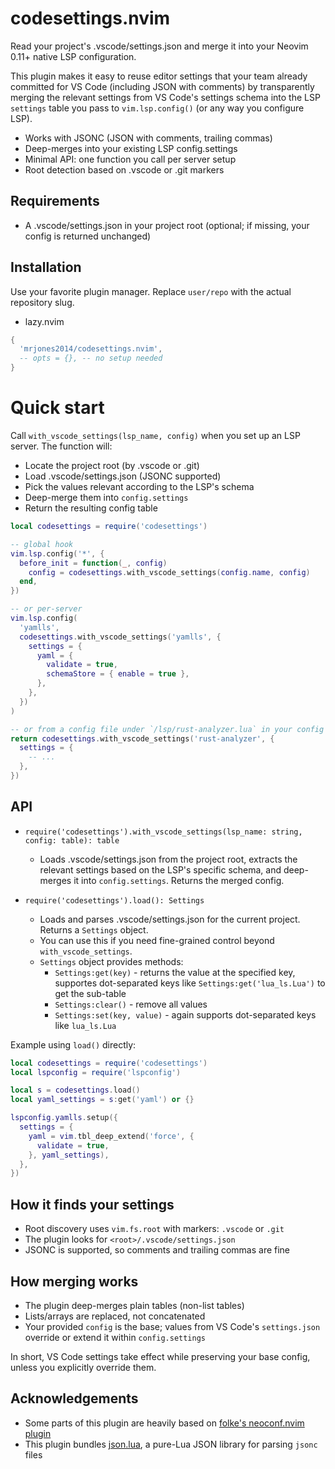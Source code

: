 # codesettings.nvim

Read your project's .vscode/settings.json and merge it into your Neovim 0.11+ native LSP configuration.

This plugin makes it easy to reuse editor settings that your team already committed for VS Code (including
JSON with comments) by transparently merging the relevant settings from VS Code's settings schema into the
LSP `settings` table you pass to `vim.lsp.config()` (or any way you configure LSP).

- Works with JSONC (JSON with comments, trailing commas)
- Deep-merges into your existing LSP config.settings
- Minimal API: one function you call per server setup
- Root detection based on .vscode or .git markers

## Requirements

- A .vscode/settings.json in your project root (optional; if missing, your config is returned unchanged)

## Installation

Use your favorite plugin manager. Replace `user/repo` with the actual repository slug.

- lazy.nvim

```lua
{
  'mrjones2014/codesettings.nvim',
  -- opts = {}, -- no setup needed
}
```

# Quick start

Call `with_vscode_settings(lsp_name, config)` when you set up an LSP server. The function will:

- Locate the project root (by .vscode or .git)
- Load .vscode/settings.json (JSONC supported)
- Pick the values relevant according to the LSP's schema
- Deep-merge them into `config.settings`
- Return the resulting config table

```lua
local codesettings = require('codesettings')

-- global hook
vim.lsp.config('*', {
  before_init = function(_, config)
    config = codesettings.with_vscode_settings(config.name, config)
  end,
})

-- or per-server
vim.lsp.config(
  'yamlls',
  codesettings.with_vscode_settings('yamlls', {
    settings = {
      yaml = {
        validate = true,
        schemaStore = { enable = true },
      },
    },
  })
)

-- or from a config file under `/lsp/rust-analyzer.lua` in your config directory
return codesettings.with_vscode_settings('rust-analyzer', {
  settings = {
    -- ...
  },
})
```

## API

- `require('codesettings').with_vscode_settings(lsp_name: string, config: table): table`

  - Loads .vscode/settings.json from the project root, extracts the relevant settings based on the LSP's specific schema, and deep-merges it into `config.settings`. Returns the merged config.

- `require('codesettings').load(): Settings`
  - Loads and parses .vscode/settings.json for the current project. Returns a `Settings` object.
  - You can use this if you need fine-grained control beyond `with_vscode_settings`.
  - `Settings` object provides methods:
    - `Settings:get(key)` - returns the value at the specified key, supportes dot-separated keys like `Settings:get('lua_ls.Lua')` to get the sub-table
    - `Settings:clear()` - remove all values
    - `Settings:set(key, value)` - again supports dot-separated keys like `lua_ls.Lua`

Example using `load()` directly:

```lua
local codesettings = require('codesettings')
local lspconfig = require('lspconfig')

local s = codesettings.load()
local yaml_settings = s:get('yaml') or {}

lspconfig.yamlls.setup({
  settings = {
    yaml = vim.tbl_deep_extend('force', {
      validate = true,
    }, yaml_settings),
  },
})
```

## How it finds your settings

- Root discovery uses `vim.fs.root` with markers: `.vscode` or `.git`
- The plugin looks for `<root>/.vscode/settings.json`
- JSONC is supported, so comments and trailing commas are fine

## How merging works

- The plugin deep-merges plain tables (non-list tables)
- Lists/arrays are replaced, not concatenated
- Your provided `config` is the base; values from VS Code's `settings.json` override or extend it within `config.settings`

In short, VS Code settings take effect while preserving your base config, unless you explicitly override them.

## Acknowledgements

- Some parts of this plugin are heavily based on [folke's neoconf.nvim plugin](https://github.com/folke/neoconf.nvim)
- This plugin bundles [json.lua](https://github.com/actboy168/json.lua), a pure-Lua JSON library for parsing `jsonc` files
